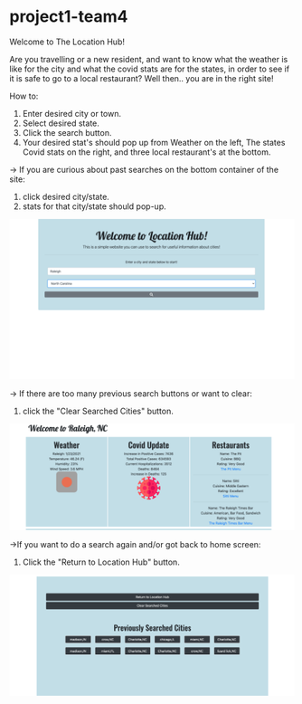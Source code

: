 # project1-team4

Welcome to The Location Hub!

  Are you travelling or a new resident, and want to know what the weather is like  for the city and  what the covid stats are for the states, in order to see if it is safe to go to a local restaurant? Well then.. you are in the right site!

How to:
1. Enter desired city or town.
2. Select desired state.
3. Click the search button.
4. Your desired stat's should pop up from Weather on the left, The states Covid stats on the right, and three local restaurant's at the bottom.

-> If you are curious about past searches on the bottom container of the site:
1. click desired city/state.
2. stats for that city/state should pop-up.

<img src="Img/lhhname.png">

-> If there are too many previous search buttons or want to clear:
1. click the "Clear Searched Cities" button.

<img src="Img/lh city stats.png">

->If you want to do a search again and/or got back to home screen:
1. Click the "Return to Location Hub" button.

<img src="Img/lhbuttons.png">

